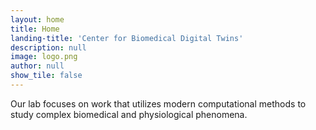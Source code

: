 ```yaml
---
layout: home
title: Home
landing-title: 'Center for Biomedical Digital Twins'
description: null
image: logo.png
author: null
show_tile: false
---
```


Our lab focuses on work that utilizes modern computational methods to study complex biomedical and physiological phenomena. 
